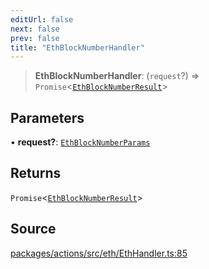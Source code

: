 ```yaml
---
editUrl: false
next: false
prev: false
title: "EthBlockNumberHandler"
---
```


> **EthBlockNumberHandler**: (`request`?) => `Promise`\<[`EthBlockNumberResult`](/reference/tevm/actions/type-aliases/ethblocknumberresult-1/)\>

## Parameters

• **request?**: [`EthBlockNumberParams`](/reference/tevm/actions/type-aliases/ethblocknumberparams-1/)

## Returns

`Promise`\<[`EthBlockNumberResult`](/reference/tevm/actions/type-aliases/ethblocknumberresult-1/)\>

## Source

[packages/actions/src/eth/EthHandler.ts:85](https://github.com/evmts/tevm-monorepo/blob/main/packages/actions/src/eth/EthHandler.ts#L85)
